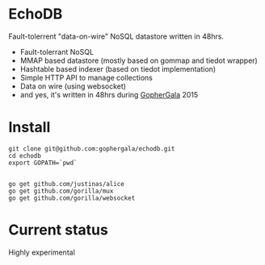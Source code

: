 EchoDB
===================
Fault-tolerrent "data-on-wire" NoSQL datastore written in 48hrs.

* Fault-tolerrant NoSQL
* MMAP based datastore (mostly based on gommap and tiedot wrapper)
* Hashtable based indexer (based on tiedot implementation)
* Simple HTTP API to manage collections
* Data on wire (using websocket)
* and yes, it's written in 48hrs during
  [GopherGala](http://gophergala.com/) 2015

Install
===================
```
git clone git@github.com:gophergala/echodb.git
cd echodb
export GOPATH=`pwd`


go get github.com/justinas/alice
go get github.com/gorilla/mux
go get github.com/gorilla/websocket
```

Current status
==================
Highly experimental

